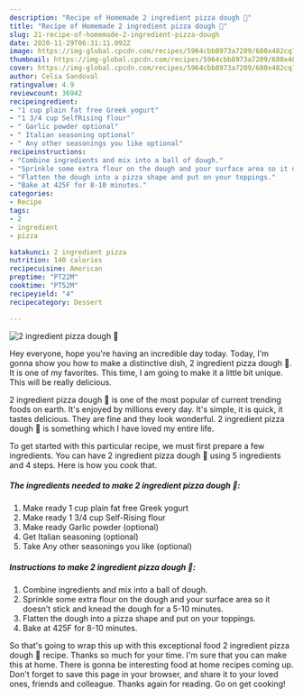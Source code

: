 ```yaml
---
description: "Recipe of Homemade 2 ingredient pizza dough 🍕"
title: "Recipe of Homemade 2 ingredient pizza dough 🍕"
slug: 21-recipe-of-homemade-2-ingredient-pizza-dough
date: 2020-11-29T06:31:11.092Z
image: https://img-global.cpcdn.com/recipes/5964cbb8973a7209/680x482cq70/2-ingredient-pizza-dough-🍕-recipe-main-photo.jpg
thumbnail: https://img-global.cpcdn.com/recipes/5964cbb8973a7209/680x482cq70/2-ingredient-pizza-dough-🍕-recipe-main-photo.jpg
cover: https://img-global.cpcdn.com/recipes/5964cbb8973a7209/680x482cq70/2-ingredient-pizza-dough-🍕-recipe-main-photo.jpg
author: Celia Sandoval
ratingvalue: 4.9
reviewcount: 36942
recipeingredient:
- "1 cup plain fat free Greek yogurt"
- "1 3/4 cup SelfRising flour"
- " Garlic powder optional"
- " Italian seasoning optional"
- " Any other seasonings you like optional"
recipeinstructions:
- "Combine ingredients and mix into a ball of dough."
- "Sprinkle some extra flour on the dough and your surface area so it doesn’t stick and knead the dough for a 5-10 minutes."
- "Flatten the dough into a pizza shape and put on your toppings."
- "Bake at 425F for 8-10 minutes."
categories:
- Recipe
tags:
- 2
- ingredient
- pizza

katakunci: 2 ingredient pizza 
nutrition: 140 calories
recipecuisine: American
preptime: "PT22M"
cooktime: "PT52M"
recipeyield: "4"
recipecategory: Dessert

---
```



![2 ingredient pizza dough 🍕](https://img-global.cpcdn.com/recipes/5964cbb8973a7209/680x482cq70/2-ingredient-pizza-dough-🍕-recipe-main-photo.jpg)

Hey everyone, hope you're having an incredible day today. Today, I'm gonna show you how to make a distinctive dish, 2 ingredient pizza dough 🍕. It is one of my favorites. This time, I am going to make it a little bit unique. This will be really delicious.



2 ingredient pizza dough 🍕 is one of the most popular of current trending foods on earth. It's enjoyed by millions every day. It's simple, it is quick, it tastes delicious. They are fine and they look wonderful. 2 ingredient pizza dough 🍕 is something which I have loved my entire life.


To get started with this particular recipe, we must first prepare a few ingredients. You can have 2 ingredient pizza dough 🍕 using 5 ingredients and 4 steps. Here is how you cook that.

<!--inarticleads1-->

##### The ingredients needed to make 2 ingredient pizza dough 🍕:

1. Make ready 1 cup plain fat free Greek yogurt
1. Make ready 1 3/4 cup Self-Rising flour
1. Make ready  Garlic powder (optional)
1. Get  Italian seasoning (optional)
1. Take  Any other seasonings you like (optional)




<!--inarticleads2-->

##### Instructions to make 2 ingredient pizza dough 🍕:

1. Combine ingredients and mix into a ball of dough.
1. Sprinkle some extra flour on the dough and your surface area so it doesn’t stick and knead the dough for a 5-10 minutes.
1. Flatten the dough into a pizza shape and put on your toppings.
1. Bake at 425F for 8-10 minutes.




So that's going to wrap this up with this exceptional food 2 ingredient pizza dough 🍕 recipe. Thanks so much for your time. I'm sure that you can make this at home. There is gonna be interesting food at home recipes coming up. Don't forget to save this page in your browser, and share it to your loved ones, friends and colleague. Thanks again for reading. Go on get cooking!

